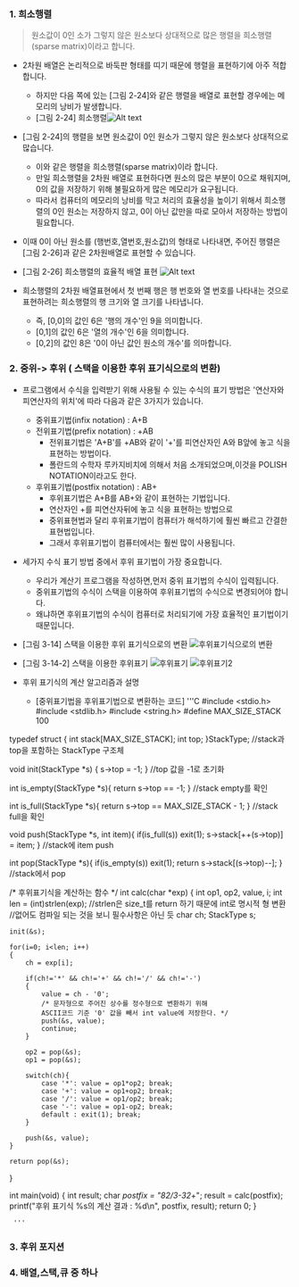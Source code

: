 
### 1. 희소행렬
> 원소값이 0인 소가 그렇지 않은 원소보다 상대적으로 많은 행렬을 희소행렬(sparse matrix)이라고 합니다.

  - 2차원 배열은 논리적으로 바둑판 형태를 띠기 때문에 행렬을 표현하기에 아주 적합합니다.
    * 하지만 다음 쪽에 있는 [그림 2-24]와 같은 행렬을 배열로 표현할 경우에는 메모리의 낭비가 발생합니다.
    * [그림 2-24] 희소행렬![Alt text](https://mblogthumb-phinf.pstatic.net/MjAxODA0MDhfODMg/MDAxNTIzMTc2NjkxNjA1.N-ll04bVE9dvk9gJu3G9lBWUowYeYADvh9IyIJwgPLUg.rD40p6gvM3HJXmrSrBn5vQ1Lln91WQkrLqVfBJ3LIR4g.PNG.demonic3540/image.png?type=w800) 
    
  - [그림 2-24]의 행렬을 보면 원소값이 0인 원소가 그렇지 않은 원소보다 상대적으로 많습니다.
  	 * 이와 같은 행렬을 희소행렬(sparse matrix)이라 합니다.
  	 * 만일 희소행렬을 2차원 배열로 표현하다면 원소의 많은 부분이 0으로 채워지며, 0의 값을 저장하기 위해 불필요하게 많은 메모리가 요구됩니다.
  	 * 따라서 컴퓨터의 메모리의 낭비를 막고 처리의 효율성을 높이기 위해서 희소행렬의 0인 원소는 저장하지 않고, 0이 아닌 값만을 따로 모아서 저장하는 방법이 필요합니다.
     
   - 이때 0이 아닌 원소를 (행번호,열번호,원소값)의 형태로 나타내면, 주어진 행렬은 [그림 2-26]과 같은 2차원배열로 표현할 수 있습니다.
   - [그림 2-26] 희소행렬의 효율적 배열 표현 ![Alt text](https://mblogthumb-phinf.pstatic.net/MjAxODA0MDhfMTMg/MDAxNTIzMTc2NzM1OTI2.ipktGFqy_z6S0zxHDFvcV61aaNvGM3ONDqOUO4P7_xUg.2ZTTLSfV1nkCWbcki8mG9lmlqeioBYWcBYGGDIkYcLcg.PNG.demonic3540/image.png?type=w800)
   
   - 희소행렬의 2차원 배열표현에서 첫 번째 행은 행 번호와 열 번호를 나타내는 것으로 표현하려는 희소행렬의 행 크기와 열 크기를 나타냅니다.
       * 즉, [0,0]의 값인 6은 '행의 개수'인 9을 의미합니다.
       * [0,1]의 값인 6은 '열의 개수'인 6을 의미합니다.
       * [0,2]의 값인 8은 '0이 아닌 값인 원소의 개수'를 의마합니다.
 
### 2. 중위-> 후위 ( 스택을 이용한 후위 표기식으로의 변환)
  - 프로그램에서 수식을 입력받기 위해 사용될 수 있는 수식의 표기 방법은 '연산자와 피연산자의 위치'에 따라 다음과 같은 3가지가 있습니다.
    - 중위표기법(infix notation) : A+B
    - 전위표기법(prefix notation) : +AB
        - 전위표기법은 'A+B'를 +AB와 같이 '+'를 피연산자인 A와 B앞에 놓고 식을 표현하는 방법이다.
        - 폴란드의 수학자 루카지비치에 의해서 처음 소개되었으며,이것을 POLISH NOTATION이라고도 한다.
    - 후위표기법(postfix notation) : AB+
        - 후위표기법은 A+B를 AB+와 같이 표현하는 기법입니다.
        - 연산자인 +를 피연산자뒤에 놓고 식을 표현하는 방법으로 
        - 중위표현법과 달리 후위표기법이 컴퓨터가 해석하기에 훨씬 빠르고 간결한 표현법입니다.
        - 그래서 후위표기법이 컴퓨터에서는 훨씬 많이 사용됩니다.
  - 세가지 수식 표기 방법 중에서 후위 표기법이 가장 중요합니다.
    - 우리가 계산기 프로그램을 작성하면,먼저 중위 표기법의 수식이 입력됩니다.
    - 중위표기법의 수식이 스택을 이용하여 후위표기법의 수식으로 변경되어야 합니다.
    - 왜냐하면 후위표기법의 수식이 컴퓨터로 처리되기에 가장 효율적인 표기법이기 때문입니다.
    
 - [그림 3-14] 스택을 이용한 후위 표기식으로의 변환 ![후위표기식으로의 변환](https://t1.daumcdn.net/cfile/tistory/992B86505BB8DC1138)
 - [그림 3-14-2] 스택을 이용한 후위표기 ![후위표기](https://t1.daumcdn.net/cfile/tistory/995BC4345BB8E00116) 
    ![후위표기2](https://t1.daumcdn.net/cfile/tistory/9956FE345BB8E00107)
 - 후위 표기식의 계산 알고리즘과 설명
     - [중위표기법을 후위표기법으로 변환하는 코드]
     '''C
     #include <stdio.h>
#include <stdlib.h>
#include <string.h>
#define MAX_SIZE_STACK 100
 
typedef struct {
    int stack[MAX_SIZE_STACK];
    int top;
}StackType; //stack과 top을 포함하는 StackType 구조체 
 
void init(StackType *s)
{
    s->top = -1;
} //top 값을 -1로 초기화 
 
int is_empty(StackType *s){
    return s->top == -1;
} //stack empty를 확인 
 
int is_full(StackType *s){
    return s->top == MAX_SIZE_STACK - 1;
} //stack full을 확인 
 
void push(StackType *s, int item){
    if(is_full(s))
        exit(1);
    s->stack[++(s->top)] = item;
} //stack에 item push 
 
int pop(StackType *s){
    if(is_empty(s))
        exit(1);
    return s->stack[(s->top)--];
} //stack에서 pop  
 
/* 후위표기식을 계산하는 함수 */ 
int calc(char *exp)
{
    int op1, op2, value, i;
    int len = (int)strlen(exp);
    //strlen은 size_t를 return 하기 때문에 int로 명시적 형 변환
    //없어도 컴파일 되는 것을 보니 필수사항은 아닌 듯 
    char ch;
    StackType s;
    
    init(&s);
    
    for(i=0; i<len; i++)
    {
        ch = exp[i];
        
        if(ch!='*' && ch!='+' && ch!='/' && ch!='-')
        {
            value = ch - '0';
            /* 문자형으로 주어진 상수를 정수형으로 변환하기 위해
            ASCII코드 기준 '0' 값을 빼서 int value에 저장한다. */ 
            push(&s, value);
            continue;
        }
        
        op2 = pop(&s);
        op1 = pop(&s);
        
        switch(ch){
            case '*': value = op1*op2; break;
            case '+': value = op1+op2; break;
            case '/': value = op1/op2; break;
            case '-': value = op1-op2; break;
            default : exit(1); break;
        }
        
        push(&s, value);
    }
    
    return pop(&s);
}
 
int main(void)
{
    int result;
    char *postfix = "82/3-32*+";
    result = calc(postfix);
    printf("후위 표기식 %s의 계산 결과 : %d\n", postfix, result);
    return 0;
}

     
     '''
  
### 3. 후위 포지션
### 4. 배열,스택,큐 중 하나
